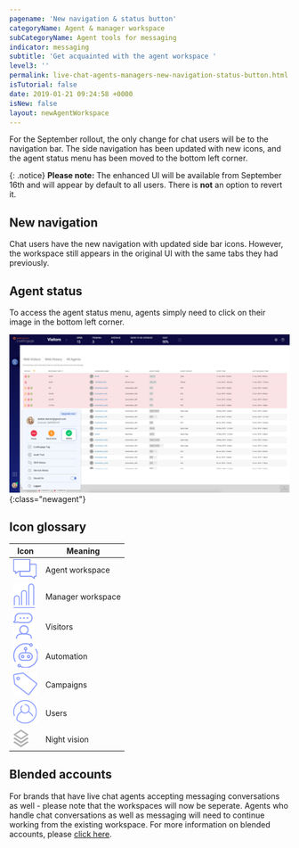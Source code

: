 ```yaml
---
pagename: 'New navigation & status button'
categoryName: Agent & manager workspace
subCategoryName: Agent tools for messaging
indicator: messaging
subtitle: 'Get acquainted with the agent workspace '
level3: ''
permalink: live-chat-agents-managers-new-navigation-status-button.html
isTutorial: false
date: 2019-01-21 09:24:58 +0000
isNew: false
layout: newAgentWorkspace
---
```


For the September rollout, the only change for chat users will be to the navigation bar. The side navigation has been updated with new icons, and the agent status menu has been moved to the bottom left corner.

{: .notice}
**Please note:** The enhanced UI will be available from September 16th and will appear by default to all users. There is **not** an option to revert it.  

## New navigation

Chat users have the new navigation with updated side bar icons. However, the workspace still appears in the original UI with the same tabs they had previously.



## Agent status

To access the agent status menu, agents simply need to click on their image in the bottom left corner.

![alt text](img/chat-status-menu.png){:class="newagent"}

## Icon glossary

| Icon        | Meaning           
| ------------- |-------------|
| ![alt text](img/connections-regular@2x.png)    | Agent workspace  |
| ![alt text](img/manager-workspace-regular@2x.png)   | Manager workspace      |
| ![alt text](img/visitors-regular@2x.png)  | Visitors     |
| ![alt text](img/automation-regular@2x.png)     | Automation      |
| ![alt text](img/campaigns-regular@2x.png)  | Campaigns     |
| ![alt text](img/users-regular@2x.png)      | Users     |
| ![alt text](img/night-vision-hover@2x.png) | Night vision  |


## Blended accounts

For brands that have live chat agents accepting messaging conversations as well - please note that the workspaces will now be seperate. Agents who handle chat conversations as well as messaging will need to continue working from the existing workspace. For more information on blended accounts, please [click here](/messaging-agents-blended-accounts.html). 
